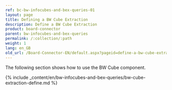 ```yaml
---
ref: bc-bw-infocubes-and-bex-queries-01
layout: page
title: Defining a BW Cube Extraction
description: Define a BW Cube Extraction
product: board-connector
parent: bw-infocubes-and-bex-queries
permalink: /:collection/:path
weight: 1
lang: en_GB
old_url: /Board-Connector-EN/default.aspx?pageid=define-a-bw-cube-extraction
---
```

The following section shows how to use the BW Cube component.

{% include _content/en/bw-infocubes-and-bex-queries/bw-cube-extraction-define.md %}